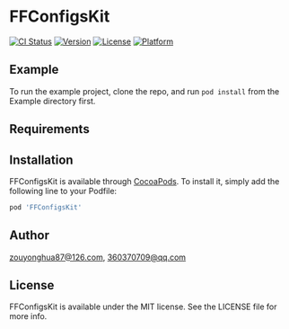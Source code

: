 # FFConfigsKit

[![CI Status](https://img.shields.io/travis/zouyonghua87@126.com/FFConfigsKit.svg?style=flat)](https://travis-ci.org/zouyonghua87@126.com/FFConfigsKit)
[![Version](https://img.shields.io/cocoapods/v/FFConfigsKit.svg?style=flat)](https://cocoapods.org/pods/FFConfigsKit)
[![License](https://img.shields.io/cocoapods/l/FFConfigsKit.svg?style=flat)](https://cocoapods.org/pods/FFConfigsKit)
[![Platform](https://img.shields.io/cocoapods/p/FFConfigsKit.svg?style=flat)](https://cocoapods.org/pods/FFConfigsKit)

## Example

To run the example project, clone the repo, and run `pod install` from the Example directory first.

## Requirements

## Installation

FFConfigsKit is available through [CocoaPods](https://cocoapods.org). To install
it, simply add the following line to your Podfile:

```ruby
pod 'FFConfigsKit'
```

## Author

zouyonghua87@126.com, 360370709@qq.com

## License

FFConfigsKit is available under the MIT license. See the LICENSE file for more info.
